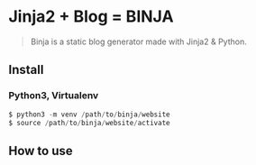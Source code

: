 # Jinja2 + Blog = BINJA
> Binja is a static blog generator made with Jinja2 & Python.

## Install

### Python3, Virtualenv
```python
$ python3 -m venv /path/to/binja/website
$ source /path/to/binja/website/activate
```

## How to use
